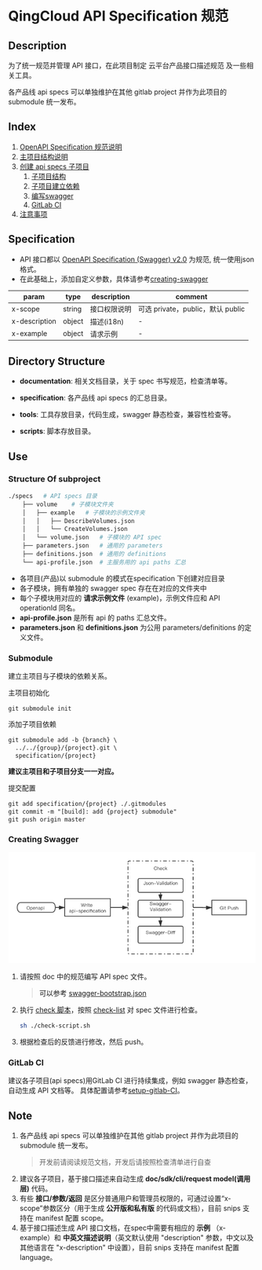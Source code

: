 # QingCloud API Specification 规范
## Description
为了统一规范并管理 API 接口，在此项目制定 云平台产品接口描述规范 及一些相关工具。

各产品线 api specs 可以单独维护在其他 gitlab project 并作为此项目的 submodule 统一发布。

## Index
1. [OpenAPI Specification 规范说明](#Specification)
2. [主项目结构说明](#DirectoryStructure)
3. [创建 api specs 子项目](#Use)
    1. [子项目结构](#StructureOfSubproject)
    2. [子项目建立依赖](#Submodule)
    3. [编写swagger](#CreatingSwagger)
    4. [GitLab CI](#GitLabCI)
4. [注意事项](#Note)

## Specification<a name="Specification"/>
- API 接口都以 [OpenAPI Specification (Swagger) v2.0](https://swagger.io/specification/v2/) 为规范, 统一使用json格式。
- 在此基础上，添加自定义参数，具体请参考[creating-swagger](./documentation/creating-swagger.md)

| param | type | description | comment |
| --- | --- | --- | --- |
| x-scope | string |接口权限说明 | 可选 private，public，默认 public |
| x-description | object | 描述(i18n) | - |
| x-example | object | 请求示例 | - |

## Directory Structure<a name="DirectoryStructure"/>
- **documentation**: 相关文档目录，关于 spec 书写规范，检查清单等。
  
- **specification**: 各产品线 api specs 的汇总目录。

- **tools**: 工具存放目录，代码生成，swagger 静态检查，兼容性检查等。

- **scripts**: 脚本存放目录。
 
## Use<a name="Use"/>
### Structure Of subproject<a name="StructureOfSubproject"/>
```sh
./specs   # API specs 目录
    ├── volume    # 子模块文件夹
    │   ├── example   # 子模块的示例文件夹
    │   │   ├── DescribeVolumes.json
    │   │   └── CreateVolumes.json
    │   └── volume.json   # 子模块的 API spec 
    ├── parameters.json   # 通用的 parameters
    ├── definitions.json  # 通用的 definitions
    └── api-profile.json  # 主服务用的 api paths 汇总
```

- 各项目(产品)以 submodule 的模式在specification 下创建对应目录
- 各子模块，拥有单独的 swagger spec 存在在对应的文件夹中
- 每个子模块用对应的 **请求示例文件** (example)，示例文件应和 API operationId 同名。
- **api-profile.json** 是所有 api 的 paths 汇总文件。
- **parameters.json** 和 **definitions.json** 为公用 parameters/definitions 的定义文件。


### Submodule<a name="Submodule"/>
建立主项目与子模块的依赖关系。

主项目初始化
```shell
git submodule init
```
添加子项目依赖
```shell
git submodule add -b {branch} \
  ../../{group}/{project}.git \
  specification/{project}
```
**建议主项目和子项目分支一一对应。**

提交配置
```shell
git add specification/{project} ./.gitmodules
git commit -m "[build]: add {project} submodule"
git push origin master
```

### Creating Swagger<a name="CreatingSwagger"/>
![](./use.png)
1. 请按照 doc 中的规范编写 API spec 文件。
   > 可以参考 [swagger-bootstrap.json](./documentation/swagger-bootstrap.json) 
2. 执行 [check 脚本](./scripts/README.md)，按照 [check-list](./documentation/swagger-checklist.md) 对 spec 文件进行检查。
	```sh
	sh ./check-script.sh
	```
3. 根据检查后的反馈进行修改，然后 push。

### GitLab CI<a name="GitLabCI"/>
建议各子项目(api specs)用GitLab CI 进行持续集成，例如 swagger 静态检查，自动生成 API 文档等。
具体配置请参考[setup-gitlab-CI](documentation/gitlab-CI/setup-gitlab-CI.md)。

## Note<a name="Note"/>
1. 各产品线 api specs 可以单独维护在其他 gitlab project 并作为此项目的 submodule 统一发布。
    > 开发前请阅读规范文档，开发后请按照检查清单进行自查
1. 建议各子项目，基于接口描述来自动生成 **doc/sdk/cli/request model(调用层)** 代码。 
1. 有些 **接口/参数/返回** 是区分普通用户和管理员权限的，可通过设置“x-scope”参数区分（用于生成 **公开版和私有版** 的代码或文档），目前 snips 支持在 manifest 配置 scope。
1. 基于接口描述生成 API 接口文档，在spec中需要有相应的 **示例** （x-example）和 **中英文描述说明**（英文默认使用 "description" 参数，中文以及其他语言在 "x-description" 中设置），目前 snips 支持在 manifest 配置 language。
